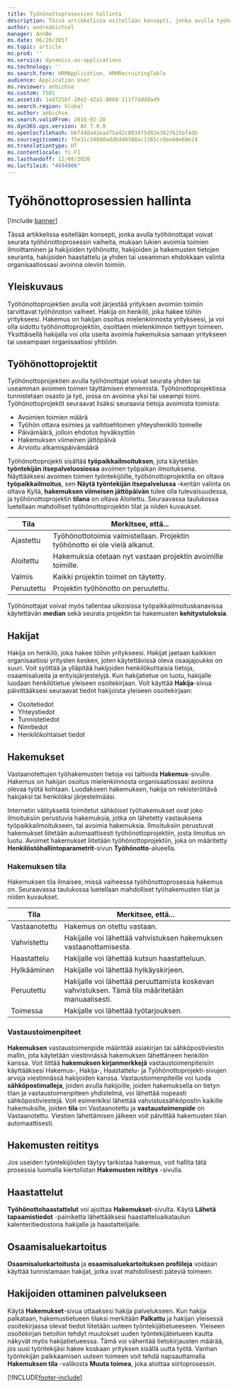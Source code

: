 ```yaml
---
title: Työhönottoprosessien hallinta
description: Tässä artikkelissa esitellään konsepti, jonka avulla työhönottajat voivat seurata työhönottoprosessin vaiheita, mukaan lukien avoimia toimien ilmoittaminen ja hakijoiden työhönotto, hakijoiden ja hakemusten tietojen seuranta, hakijoiden haastattelu ja yhden tai useamman ehdokkaan valinta organisaatiossasi avoinna oleviin toimiin.
author: andreabichsel
manager: AnnBe
ms.date: 06/20/2017
ms.topic: article
ms.prod: ''
ms.service: dynamics-ax-applications
ms.technology: ''
ms.search.form: HRMApplication, HRMRecruitingTable
audience: Application User
ms.reviewer: anbichse
ms.custom: 7501
ms.assetid: 1ad725bf-20e2-42a1-8068-111f7ddddad9
ms.search.region: Global
ms.author: anbichse
ms.search.validFrom: 2016-02-28
ms.dyn365.ops.version: AX 7.0.0
ms.openlocfilehash: b6f440a42ea475a42c803475d82e3027625bf4db
ms.sourcegitcommit: f5e31c34640add6d40308ac1365cc0ee60e60e24
ms.translationtype: HT
ms.contentlocale: fi-FI
ms.lasthandoff: 12/08/2020
ms.locfileid: "4694906"
---
```

# <a name="manage-recruiting-processes"></a>Työhönottoprosessien hallinta

[!include [banner](../includes/banner.md)]

Tässä artikkelissa esitellään konsepti, jonka avulla työhönottajat voivat seurata työhönottoprosessin vaiheita, mukaan lukien avoimia toimien ilmoittaminen ja hakijoiden työhönotto, hakijoiden ja hakemusten tietojen seuranta, hakijoiden haastattelu ja yhden tai useamman ehdokkaan valinta organisaatiossasi avoinna oleviin toimiin.

## <a name="overview"></a>Yleiskuvaus

Työhönottoprojektien avulla voit järjestää yrityksen avoimiin toimiin tarvittavat työhönoton vaiheet. Hakija on henkilö, joka hakee töihin yritykseesi. Hakemus on hakijan osoitus mielenkiinnosta yritykseesi, ja voi olla sidottu työhönottoprojektiin, osoittaen mielenkiinnon tiettyyn toimeen. Yksittäisellä hakijalla voi olla useita avoimia hakemuksia samaan yritykseen tai useampaan organisaatiosi yhtiöön.

## <a name="recruitment-projects"></a>Työhönottoprojektit

Työhönottoprojektien avulla työhönottajat voivat seurata yhden tai useamman avoimen toimen täyttämisen etenemistä. Työhönottoprojektissa tunnistetaan osasto ja työ, jossa on avoinna yksi tai useampi toimi. Työhönottoprojektit seuraavat lisäksi seuraavia tietoja avoimista toimista:

- Avoimien toimien määrä
- Työhön ottava esimies ja vaihtoehtoinen yhteyshenkilö toimelle
- Päivämäärä, jolloin ehdotus hyväksyttiin
- Hakemuksen viimeinen jättöpäivä
- Arvioitu alkamispäivämäärä

Työhönottoprojekti sisältää **työpaikkailmoituksen**, jota käytetään **työntekijän itsepalveluosiossa** avoimen työpaikan ilmoituksena. Näyttääksesi avoimen toimen työntekijöille, työhönottoprojektilla on oltava **työpaikkailmoitus**, sen **Näytä työntekijän itsepalvelussa** -kentän valinta on oltava Kyllä, **hakemuksen viimeisen jättöpäivän** tulee olla tulevaisuudessa, ja työhönottoprojektin **tilana** on oltava Aloitettu. Seuraavassa taulukossa luetellaan mahdolliset työhönottoprojektin tilat ja niiden kuvaukset.

| Tila    | Merkitsee, että...                                                                         |
|-----------|-----------------------------------------------------------------------------------------|
| Ajastettu | Työhönottotoimia valmistellaan. Projektin työhönotto ei ole vielä alkanut. |
| Aloitettu   | Hakemuksia otetaan nyt vastaan projektin avoimille toimille.                   |
| Valmis  | Kaikki projektin toimet on täytetty.                                         |
| Peruutettu  | Projektin työhönotto on peruutettu.                                          |

Työhönottajat voivat myös tallentaa ulkoisissa työpaikkailmoituskanavissa käytettävän **median** sekä seurata projektin tai hakemusten **kehitystuloksia**.

## <a name="applicants"></a>Hakijat

Hakija on henkilö, joka hakee töihin yritykseesi. Hakijat jaetaan kaikkien organisaatiosi yritysten kesken, joten käytettävissä oleva osaajajoukko on suuri. Voit syöttää ja ylläpitää hakijoiden henkilökohtaisia tietoja, osaamisalueita ja erityisjärjestelyjä. Kun hakijatietue on luotu, hakijalle luodaan henkilötietue yleiseen osoitekirjaan. Voit käyttää **Hakija**-sivua päivittääksesi seuraavat tiedot hakijoista yleiseen osoitekirjaan:

- Osoitetiedot
- Yhteystiedot
- Tunnistetiedot
- Nimitiedot
- Henkilökohtaiset tiedot

## <a name="applications"></a>Hakemukset

Vastaanotettujen työhakemusten tietoja voi taltioida **Hakemus**-sivulle. Hakemus on hakijan osoitus mielenkiinnosta organisaatiossasi avoinna olevaa työtä kohtaan. Luodakseen hakemuksen, hakija on rekisteröitävä hakijaksi tai henkilöksi järjestelmääsi.

Internetin välityksellä toimitetut sähköiset työhakemukset ovat joko ilmoituksiin perustuvia hakemuksia, jotka on lähetetty vastauksena työpaikkailmoitukseen, tai avoimia hakemuksia. Ilmoituksiin perustuvat hakemukset liitetään automaattisesti työhönottoprojektiin, josta ilmoitus on luotu. Avoimet hakemukset liitetään työhönottoprojektiin, joka on määritetty **Henkilöstöhallintoparametrit**-sivun **Työhönotto**-alueella.

### <a name="application-status"></a>Hakemuksen tila

Hakemuksen tila ilmaisee, missä vaiheessa työhönottoprosessia hakemus on. Seuraavassa taulukossa luetellaan mahdolliset työhakemusten tilat ja niiden kuvaukset.

| Tila    | Merkitsee, että...                                                                           |
|-----------|-------------------------------------------------------------------------------------------|
| Vastaanotettu  | Hakemus on otettu vastaan.                                                             |
| Vahvistettu | Hakijalle voi lähettää vahvistuksen hakemuksen vastaanottamisesta.            |
| Haastattelu | Hakijalle voi lähettää kutsun haastatteluun.                                     |
| Hylkääminen | Hakijalle voi lähettää hylkäyskirjeen.                                          |
| Peruutettu  | Hakijalle voi lähettää peruuttamista koskevan vahvistuksen. Tämä tila määritetään manuaalisesti. |
| Toimessa  | Hakijalle voi lähettää työtarjouksen.                                         |

### <a name="correspondence-actions"></a>Vastaustoimenpiteet

**Hakemuksen** vastaustoimenpide määrittää asiakirjan tai sähköpostiviestin mallin, jota käytetään viestinnässä hakemuksen lähettäneen henkilön kanssa. Voit liittää **hakemuksen kirjanmerkkejä** vastaustoimenpiteisiin käyttääksesi Hakemus-, Hakija-, Haastattelu- ja Työhönottoprojekti-sivujen arvoja viestinnässä hakijoiden kanssa. Vastaustoimenpiteille voi luoda **sähköpostimalleja**, joiden avulla hakijoille, joiden hakemuksella on tietyn tilan ja vastaustoimenpiteen yhdistelmä, voi lähettää nopeasti sähköpostiviestejä. Voit esimerkiksi lähettää vahvistussähköpostin kaikille hakemuksille, joiden **tila** on Vastaanotettu ja **vastaustoimenpide** on Vastaanotettu. Viestien lähettämisen jälkeen voit päivittää hakemusten tilan automaattisesti.

## <a name="application-routing"></a>Hakemusten reititys

Jos useiden työntekijöiden täytyy tarkistaa hakemus, voit hallita tätä prosessia luomalla kiertolistan **Hakemusten reititys** -sivulla.

## <a name="interviews"></a>Haastattelut

**Työhönottohaastattelut** voi ajoittaa **Hakemukset**-sivulta. Käytä **Lähetä tapaamistiedot** -painiketta lähettääksesi haastatteluaikataulun kalenteritiedostona hakijalle ja haastattelijalle.

## <a name="skill-mapping"></a>Osaamisaluekartoitus

**Osaamisaluekartoitusta** ja **osaamisaluekartoituksen profiileja** voidaan käyttää tunnistamaan hakijat, jotka ovat mahdollisesti päteviä toimeen.

## <a name="hiring-applicants"></a>Hakijoiden ottaminen palvelukseen

Käytä **Hakemukset**-sivua ottaaksesi hakija palvelukseen. Kun hakija palkataan, hakemustietueen tilaksi merkitään **Palkattu** ja hakijan yleisessä osoitekirjassa olevat tiedot liitetään uuteen työntekijätietueeseen. Yleiseen osoitekirjan tietoihin tehdyt muutokset uuden työntekijätietueen kautta näkyvät myös hakijatietueessa. Tämä voi vähentää tietokirjausten määrää, jos uusi työntekijäsi hakee koskaan yrityksen sisällä uutta työtä. Vanhan työntekijän palkkaamisen uuteen toimeen voit tehdä napsauttamalla **Hakemuksen tila** -valikosta **Muuta toimea**, joka aloittaa siirtoprosessin.


[!INCLUDE[footer-include](../../../includes/footer-banner.md)]